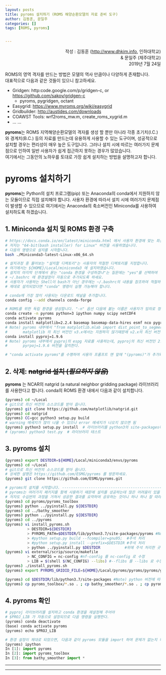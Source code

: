 ```yaml
---
layout: posts
title: pyroms 설치하기 (ROMS 해양순환모델의 자료 준비 도구)
author: 김동훈, 문일주
categories: []
tags: [ROMS, pyroms]


---
```




<p style="text-align:right">작성 : 김동훈 (<a href="http://www.dhkim.info">http://www.dhkim.info</a>, 인하대학교)<br/> & 문일주 (제주대학교)<br/>2019년 7월 24일</p>

ROMS의 영역 격자를 만드는 방법은 모델의 역사 만큼이나 다양하게 존재합니다.<br/>대표적으로 다음과 같은 것들이 있으니 참고하세요.

- Gridgen: http:code.google.com/p/gridgen-c, or https://github.com/sakov/gridgen-c
  - pyroms, pygridgen, octant
- Easygrid: https://www.myroms.org/wiki/easygrid 
- Gridbuilder: http://austides.com/downloads
- COAWST Tools: wrf2roms_mw.m, create_roms_xygrid.m
- … ...

**pyroms**는 ROMS 지역해양순환모델의 격자를 생성 할 뿐만 아니라 각종 초기치(I.C.)와 경계치(B.C.) 등의 자료를 만드는데 유용하게 사용할 수 있는 도구이며, 성공적으로 설치할 경우는 편리성이 매우 높은 도구입니다. 그러나 설치 시에 따르는 여러가지 문제점으로 인하여 일반 사용자가 쉽게 접근하지 못하는 경우가 많았습니다.<br/>여기에서는 그동안의 노하우를 토대로 가장 쉽게 설치하는 방법을 설명하고자 합니다. 

# **pyroms** 설치하기

**pyroms**는 Python의 설치 프로그램(pip) 또는 Anaconda의 conda에서 지원하지 않는 모듈이므로 직접 설치해야 합니다. 사용자 환경에 따라서 설치 시에 여러가지 문제점이 발생할 수 있으므로 여기에서는 Anaconda의 축소버전인 Miniconda를 사용하여 설치하도록 하겠습니다. 

## 1. Miniconda 설치 및 ROMS 환경 구축

```bash
# https://docs.conda.io/en/latest/miniconda.html 에서 사용자 환경에 맞는 최신 버전을 가져 오세요.
# 저자는 "64-bit(bash installer) for Linux" 버전을 사용하였습니다.
# 다음의 명령으로 설치를 시작합니다.
bash ./Miniconda3-latest-Linux-x86_64.sh

# 설치과정 중 물어보는 "설치할 디렉토리"는 사용자의 적절한 디렉토리를 지정합니다. 
# 여기에서는 ${HOME}/Local/miniconda3 에 설치하였습니다.
# 설치의 마지막 단계에서 묻는 "conda 환경을 구성하겠냐"는 질문에는 "yes"를 선택하여 
# ~/.bashrc 에 환경설정이 자동으로 추가되도록 하세요.
# 사용자가 사용하는 Shell이 bash가 아닌 경우에는 ~/.bashrc의 내용을 참조하여 적절하게 반영하여야 합니다.
# 제대로 설치되었다면 "conda" 명령이 실행 가능해야 합니다.

# conda에 가장 많이 사용되는 다운로드 채널을 추가합니다.
conda config --add channels conda-forge

# ROMS를 위한 독립 환경을 생성합니다. "-n" 옵션 다음에 붙는 이름은 사용자가 임의로 정하세요.
conda create -n pyroms python=3 ipython numpy scipy netCDF4
conda activate pyroms
conda install matplotlib=2.2.4 basemap basemap-data-hires esmf nco pygrib
# Note) pyroms 내부에서 "from matplotlib.mlab import dist_point_to_segment"을 사용하는데,
#       matplotlib 의 최신 버전인 v3.x에서는 지원하지 않기때문에 v2.x의 최신 버전을 설치한다.
conda install pyproj=1.9.6
# Note) pyroms 내부에서 pyproj의 espg 자료를 사용하는데, pyproj의 최신 버전인 2.x 에는 espg 자료가 없으므로
#       pyrpoj=1.9.6 버전을 설치한다.

# "conda activate pyroms"를 수행하여 사용자 프롬프트 맨 앞에 "(pyroms)"가 추가되었다면 성공적으로 설치한 것입니다.
```

## 2. 삭제: ~~natgrid 설치 (*필요하지 않음*)~~

**pyroms** 는 NCAR의 natgrid (a natural neighbor gridding package) 라이브러리를 사용한다고 합니다. 
conda의 ROMS 환경 내에서 다음과 같이 설치합니다.

```bash
(pyroms) cd ~/Local
# git으로 최신 버전의 소스코드를 받아 옵니다.
(pyroms) git clone https://github.com/matplotlib/natgrid.git
(pyroms) cd natgrid
(pyroms) CC=gcc python3 setup.py build
# warning 메세지가 많이 나올 수 있으나 error 메세지가 나오지 않으면 됨
(pyroms) python3 setup.py install  # 라이브러리를 python3의 site-packages에 설치
# (pyroms) python3 test.py  # 라이브러리 테스트
```

## 3. pyroms 설치

```bash
(pyroms) export DESTDIR=${HOME}/Local/miniconda3/envs/pyroms
(pyroms) cd ~/Local
# git으로 최신 버전의 소스코드를 받아 옵니다. 
# 상세한 설명은 https://github.com/ESMG/pyroms 를 방문하세요.
(pyroms) git clone https://github.com/ESMG/pyroms.git

# pyroms의 설치를 시작합니다. ----------------------------------------------------
# pyroms는 여러가지 패키지를 함께 사용하기 때문에 설치를 성공하는데 많은 어려움이 있을 수 있습니다. 
# 저자도 수십번의 과정을 거쳐서 성공한 결과를 요약하여 공유하는 것이니 하나 하나 잘 따라하셔야 합니다. 
(pyroms) cd pyroms/pyroms_toolbox
(pyroms) python ../pyinstall.py ${DESTDIR}
(pyroms) cd ../bathy_smoother
(pyroms) python ../pyinstall.py ${DESTDIR}
(pyroms) cd ../pyroms
(pyroms) vi install_pyroms.sh
          > DESTDIR=${DESTDIR}
          > PYROMS_PATH=$DESTDIR/lib/python3.7/site-packages/pyroms #Note) python 버전 확인
          > #python setup.py build --fcompiler=gnu95;  #주석 처리
          > #python setup.py install --prefix=$DESTDIR #주석 처리
          > python ../pyinstall.py $DESTDIR           #위에 주석 처리한 곳 바로 아래에 추가
(pyroms) vi external/scrip/source/makefile
          > NC_CONFIG = nc-config #nf-config 를 nc-config 로 수정
          > LIB = $(shell $(NC_CONFIG) --libs) #--flibs 를 --libs 로 수정
(pyroms) ./install_pyroms.sh
(pyroms) export PYROMS_GRIDID_FILE=${HOME}/Local/pyroms/pyroms/pyroms/gridid.txt

(pyroms) cd $DESTDIR/lib/python3.7/site-packages #Note) python 버전에 따라 path가 다름
(pyroms) cp pyroms_toolbox/*.so . ; cp bathy_smoother/*.so . ; cp pyroms/*.so .
```

## 4. pyroms 확인

```python
# pyproj 라이브러리를 설치하고 conda 환경을 재설정해 주어야
# $PROJ_LIB 가 자동으로 설정되므로 다음 명령을 실행한다.
(pyroms) conda deactivate
(base) conda activate pyroms
(pyroms) echo $PROJ_LIB

# 환경 설정이 제대로 되었으면, 다음과 같이 pyroms 모듈을 import 하여 문제가 없는지 확인한다.
(pyroms) ipython
In [1]: import pyroms
In [2]: import pyroms_toolbox
In [3]: from bathy_smoother import *

```







---

---

